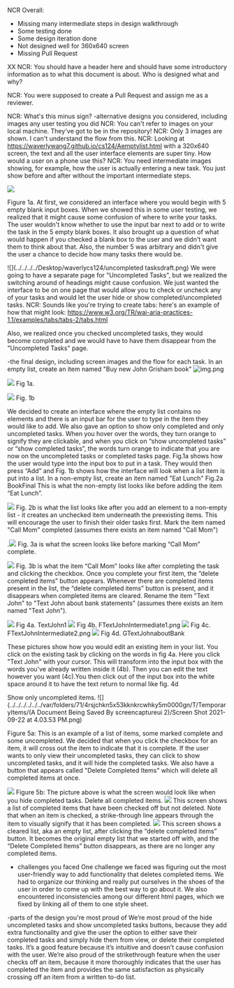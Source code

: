 NCR Overall:
  * Missing many intermediate steps in design walkthrough
  * Some testing done
  * Some design iteration done
  * Not designed well for 360x640 screen
  * Missing Pull Request


XX NCR: You should have a header here and should have some introductory information as to what this document is about.  Who is designed what and why?

NCR: You were supposed to create a Pull Request and assign me as a reviewer.


NCR: What's this minus sign?
-alternative designs you considered, including images
any user testing you did
NCR: You can't refer to images on your local machine. They've got to be in the repository!
NCR: Only 3 images are shown. I can't understand the flow from this.
NCR: Looking at https://waverlywang7.github.io/cs124/Aemptylist.html with a 320x640 screen, the text and all the user interface elements are super tiny. How would a user on a phone use this?
NCR: You need intermediate images showing, for example, how the user is actually entering a new task. You just show before and after without the important intermediate steps.


![](../../../../Desktop/waverlycs124/Emptylistfirstdraft.png)

Figure 1a.
At first, we considered an interface where you would begin with 5 empty blank input boxes. When we showed this in some user testing, we realized that it might cause some confusion of where to write your tasks. The user wouldn't know whether to use the input bar next to add or to write the task in the 5 empty blank boxes. It also brought up a question of what would happen if you checked a blank box to the user and we didn't want them to think about that.
Also, the number 5 was arbitrary and didn't give the user a chance to decide how many tasks there would be.

![](../../../../Desktop/waverlycs124/uncompleted tasksdraft.png)
We were going to have a separate page for "Uncompleted Tasks", but we realized
the switching around of headings might cause confusion. We just wanted the interface to be on one page that would allow you to check or uncheck any of your tasks and would let the user hide or show completed/uncompleted tasks.
NCR: Sounds like you're trying to create tabs: here's an example of how that might look: https://www.w3.org/TR/wai-aria-practices-1.1/examples/tabs/tabs-2/tabs.html

Also, we realized once you checked uncompleted tasks, they would become completed and we would have to have them disappear from the "Uncompleted Tasks" page.


-the final design, including screen images and the flow for each task.
In an empty list, create an item named "Buy new John Grisham book"
![img.png](emptylist.png)



![](BookIntermediate.png)
Fig 1a.



![](../../../../Desktop/waverlycs124/Bookfinal.png)
Fig. 1b

We decided to create an interface where the empty list contains no elements and there is an input bar for the user to type in the item they would like to add. We also gave an option to show only completed
and only uncompleted tasks. When you hover over the words, they turn orange to signify they are clickable, and when you click on “show uncompleted tasks” or “show completed tasks”, the words turn orange to indicate that you are now on the uncompleted tasks or completed tasks page.
Fig.1a shows how the user would type into the input box to put in a task. They would then press “Add” and Fig. 1b  shows how the interface will look when a list item is put into a list.
In a non-empty list, create an item named "Eat Lunch"
Fig.2a BookFinal
This is what the non-empty list looks like before adding the item “Eat Lunch”.


![](../../../../Desktop/waverlycs124/CAfterlunch.png)
Fig. 2b is what the list looks like after you add an element to a non-empty list - it creates an unchecked item underneath the preexisting items.
This will encourage the user to finish their older tasks first.
Mark the item named "Call Mom" completed (assumes there exists an item named "Call Mom")

.![](../../../../Desktop/waverlycs124/Dcallmom.png)
Fig. 3a is what the screen looks like before marking “Call Mom” complete.

![](../../../../Desktop/waverlycs124/Ecalledmom.png)
Fig. 3b is what the item “Call Mom” looks like after completing the task and clicking the checkbox. Once you complete your first item, the “delete completed items” button appears. Whenever there are completed items present in the list, the “delete completed items” button is present, and it disappears when completed items are cleared.
Rename the item "Text John" to "Text John about bank statements" (assumes there exists an item named "Text John").

![](../../../../Desktop/waverlycs124/TextJohn1.png)
Fig 4a. TextJohn1
![](FTextJohnintermediate1.png)
Fig 4b. FTextJohnIntermediate1.png
![](FTextJohnIntermediate2.png)
Fig 4c. FTextJohnIntermediate2.png
![](../../../../Desktop/waverlycs124/GTextJohnaboutBank.png)
Fig 4d. GTextJohnaboutBank

These pictures show how you would edit an existing item in your list. You click on the existing task by clicking on the words in fig 4a. Here you click "Text John" with your cursor. This will transform into the input box with the words you've already written inside it (4b). Then you can edit the text however you want (4c).You then click out of the input box into the white space around it to have the text return to normal like fig. 4d

Show only uncompleted items.
![](../../../../../../var/folders/71/4rsjchkn5x53kknkrcwhky5m0000gn/T/TemporaryItems/(A Document Being Saved By screencaptureui 2)/Screen Shot 2021-09-22 at 4.03.53 PM.png)

Figure 5a: This is an example of a list of items, some marked complete and some uncompleted. We decided that when you click the checkbox for an item, it will cross out the item to indicate that it is complete. If the user wants to only view their uncompleted tasks, they can click to show uncompleted tasks, and it will hide the completed tasks.
We also have a button that appears called "Delete Completed Items" which will delete all completed items at once.


![](../../../../Desktop/waverlycs124/completed.png)
Figure 5b: The picture above is what the screen would look like when you hide completed tasks.
Delete all completed items.
![](../../../../Desktop/waverlycs124/IBeforeDelete.png)
This screen shows a list of completed items that have been checked off but not deleted. Note that when an item is checked, a strike-through line appears through the item to visually signify that it has been completed.
![](../../../../Desktop/waverlycs124/JAfterdelete.png)
This screen shows a cleared list, aka an empty list, after clicking the “delete completed items” button. It becomes the original empty list that we started off with, and the “Delete Completed Items” button disappears, as there are no longer any completed items.








- challenges you faced
  One challenge we faced was figuring out the most user-friendly way to add functionality that deletes completed items. We had to organize our thinking and really put ourselves in the shoes of the user in order to come up with the best way to go about it. We also encountered inconsistencies among our different html pages, which we fixed by linking all of them to one style sheet.

-parts of the design you're most proud of
We’re most proud of the hide uncompleted tasks and show uncompleted tasks buttons, because they add extra functionality and give the user the option to either save their completed tasks and simply hide them from view, or delete their completed tasks. It’s a good feature because it’s intuitive and doesn’t cause confusion with the user. We’re also proud of the strikethrough feature when the user checks off an item, because it more thoroughly indicates that the user has completed the item and provides the same satisfaction as physically crossing off an item from a written to-do list.
